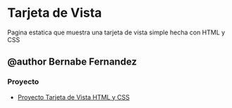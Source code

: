 # Tarjeta de Vista

Pagina estatica que muestra una tarjeta de vista simple hecha con HTML y CSS

## @author Bernabe Fernandez

### Proyecto

- [Proyecto Tarjeta de Vista HTML y CSS](https://Bernabe-Fernandez.github.oi/tarejta-de-vista/tarjeta-html-css)
